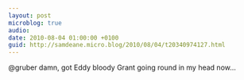 ```yaml
---
layout: post
microblog: true
audio: 
date: 2010-08-04 01:00:00 +0100
guid: http://samdeane.micro.blog/2010/08/04/t20340974127.html
---
```

@gruber damn, got Eddy bloody Grant going round in my head now...
